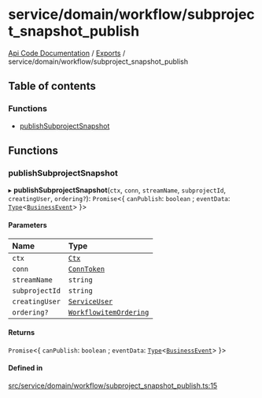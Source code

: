 # service/domain/workflow/subproject\_snapshot\_publish
 
[Api Code Documentation](../README.md) / [Exports](../modules.md) / service/domain/workflow/subproject\_snapshot\_publish

## Table of contents

### Functions

- [publishSubprojectSnapshot](service_domain_workflow_subproject_snapshot_publish.md#publishsubprojectsnapshot)

## Functions

### publishSubprojectSnapshot

▸ **publishSubprojectSnapshot**(`ctx`, `conn`, `streamName`, `subprojectId`, `creatingUser`, `ordering?`): `Promise`\<\{ `canPublish`: `boolean` ; `eventData`: [`Type`](result.md#type)\<[`BusinessEvent`](service_domain_business_event.md#businessevent)\>  }\>

#### Parameters

| Name | Type |
| :------ | :------ |
| `ctx` | [`Ctx`](../interfaces/lib_ctx.Ctx.md) |
| `conn` | [`ConnToken`](service_conn.md#conntoken) |
| `streamName` | `string` |
| `subprojectId` | `string` |
| `creatingUser` | [`ServiceUser`](../interfaces/service_domain_organization_service_user.ServiceUser.md) |
| `ordering?` | [`WorkflowitemOrdering`](service_domain_workflow_workflowitem_ordering.md#workflowitemordering) |

#### Returns

`Promise`\<\{ `canPublish`: `boolean` ; `eventData`: [`Type`](result.md#type)\<[`BusinessEvent`](service_domain_business_event.md#businessevent)\>  }\>

#### Defined in

[src/service/domain/workflow/subproject_snapshot_publish.ts:15](https://github.com/openkfw/TruBudget/blob/26ade46/api/src/service/domain/workflow/subproject_snapshot_publish.ts#L15)
